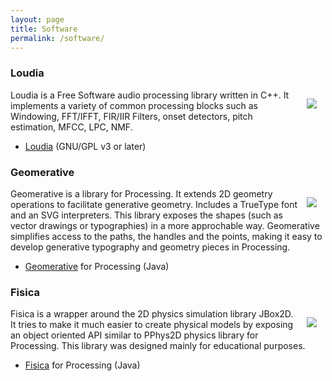 ```yaml
---
layout: page
title: Software
permalink: /software/
---
```


### Loudia
[<img style="max-width: 200px; float: right; margin: 1em; overflow: auto;" src="{{ site.baseurl }}/assets/loudia.png">](http://www.ricardmarxer.com/loudia)

Loudia is a Free Software audio processing library written in C++. It implements a variety of common processing blocks such as Windowing, FFT/IFFT, FIR/IIR Filters, onset detectors, pitch estimation, MFCC, LPC, NMF.

 - [Loudia](http://www.ricardmarxer.com/loudia) (GNU/GPL v3 or later)

### Geomerative
   [<img style="max-width: 200px; float: right; margin: 1em; overflow: auto;" src="{{ site.baseurl }}/assets/geomerative.jpg">](http://www.ricardmarxer.com/geomerative)

Geomerative is a library for Processing. It extends 2D geometry operations to facilitate generative geometry. Includes a TrueType font and an SVG interpreters. This library exposes the shapes (such as vector drawings or typographies) in a more approchable way. Geomerative simplifies access to the paths, the handles and the points, making it easy to develop generative typography and geometry pieces in Processing.

 - [Geomerative](http://www.ricardmarxer.com/geomerative) for Processing (Java)

### Fisica

   <img style="clip: rect(0,100px,auto,auto); max-width: 200px; float: right; margin: 1em; overflow: auto;" src="{{ site.baseurl }}/assets/fisica.png">

Fisica is a wrapper around the 2D physics simulation library JBox2D. It tries to make it much easier to create physical models by exposing an object oriented API similar to PPhys2D physics library for Processing. This library was designed mainly for educational purposes.

 - [Fisica](http://www.ricardmarxer.com/fisica) for Processing (Java)
